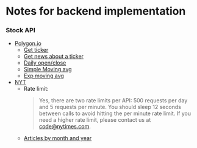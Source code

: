 # Notes for backend implementation

### Stock API

- [Polygon.io](https://polygon.io/docs/stocks/getting-started)
  - [Get ticker](https://polygon.io/docs/stocks/get_v3_reference_tickers)
  - [Get news about a ticker](https://polygon.io/docs/stocks/get_v2_reference_news)
  - [Daily open/close](https://polygon.io/docs/stocks/get_v1_open-close__stocksticker___date)
  - [Simple Moving avg](https://polygon.io/docs/stocks/get_v1_indicators_sma__stockticker)
  - [Exp moving avg](https://polygon.io/docs/stocks/get_v1_indicators_ema__stockticker)
- [NYT](https://developer.nytimes.com/apis)
  - Rate limit:
    > Yes, there are two rate limits per API: 500 requests per day and 5 requests per minute. You should sleep 12 seconds between calls to avoid hitting the per minute rate limit. If you need a higher rate limit, please contact us at code@nytimes.com.
  - [Articles by month and year](https://developer.nytimes.com/docs/archive-product/1/routes/%7Byear%7D/%7Bmonth%7D.json/get)
